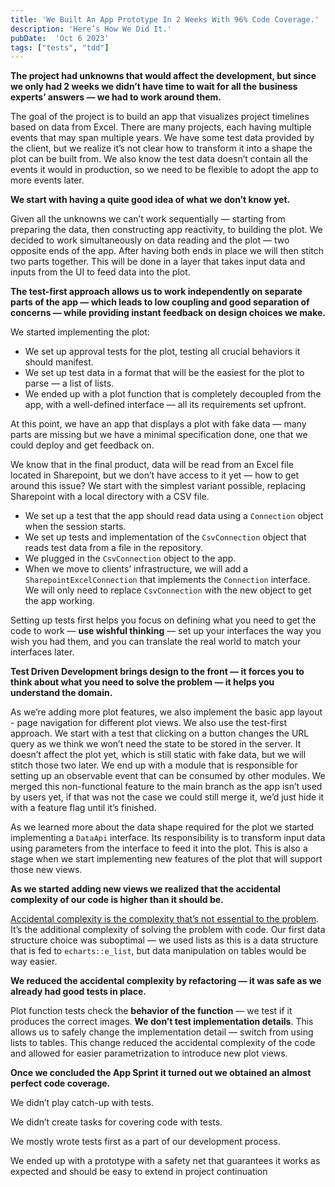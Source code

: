 ```yaml
---
title: 'We Built An App Prototype In 2 Weeks With 96% Code Coverage.'
description: 'Here’s How We Did It.'
pubDate:  'Oct 6 2023'
tags: ["tests", "tdd"]
---
```


**The project had unknowns that would affect the development, but since we only had 2 weeks we didn’t have time to wait for all the business experts’ answers — we had to work around them.**

The goal of the project is to build an app that visualizes project timelines based on data from Excel. There are many projects, each having multiple events that may span multiple years. We have some test data provided by the client, but we realize it’s not clear how to transform it into a shape the plot can be built from. We also know the test data doesn’t contain all the events it would in production, so we need to be flexible to adopt the app to more events later.

**We start with having a quite good idea of what we don’t know yet.**

Given all the unknowns we can’t work sequentially —  starting from preparing the data, then constructing app reactivity, to building the plot. We decided to work simultaneously on data reading and the plot — two opposite ends of the app. After having both ends in place we will then stitch two parts together. This will be done in a layer that takes input data and inputs from the UI to feed data into the plot.

**The test-first approach allows us to work independently on separate parts of the app — which leads to low coupling and good separation of concerns — while providing instant feedback on design choices we make.**

We started implementing the plot:

- We set up approval tests for the plot, testing all crucial behaviors it should manifest.
- We set up test data in a format that will be the easiest for the plot to parse — a list of lists.
- We ended up with a plot function that is completely decoupled from the app, with a well-defined interface — all its requirements set upfront.

At this point, we have an app that displays a plot with fake data — many parts are missing but we have a minimal specification done, one that we could deploy and get feedback on.

We know that in the final product, data will be read from an Excel file located in Sharepoint, but we don’t have access to it yet — how to get around this issue? We start with the simplest variant possible, replacing Sharepoint with a local directory with a CSV file.

- We set up a test that the app should read data using a `Connection` object when the session starts.
- We set up tests and implementation of the `CsvConnection` object that reads test data from a file in the repository.
- We plugged in the `CsvConnection` object to the app.
- When we move to clients’ infrastructure, we will add a `SharepointExcelConnection` that implements the `Connection` interface. We will only need to replace `CsvConnection` with the new object to get the app working.

Setting up tests first helps you focus on defining what you need to get the code to work — **use wishful thinking** — set up your interfaces the way you wish you had them, and you can translate the real world to match your interfaces later.

**Test Driven Development brings design to the front — it forces you to think about what you need to solve the problem — it helps you understand the domain.**

As we’re adding more plot features, we also implement the basic app layout - page navigation for different plot views. We also use the test-first approach. We start with a test that clicking on a button changes the URL query as we think we won’t need the state to be stored in the server. It doesn’t affect the plot yet, which is still static with fake data, but we will stitch those two later. We end up with a module that is responsible for setting up an observable event that can be consumed by other modules. We merged this non-functional feature to the main branch as the app isn’t used by users yet, if that was not the case we could still merge it, we’d just hide it with a feature flag until it’s finished.

As we learned more about the data shape required for the plot we started implementing a `DataApi` interface. Its responsibility is to transform input data using parameters from the interface to feed it into the plot. This is also a stage when we start implementing new features of the plot that will support those new views.

**As we started adding new views we realized that the accidental complexity of our code is higher than it should be.**

[Accidental complexity is the complexity that’s not essential to the problem](https://en.wikipedia.org/wiki/No_Silver_Bullet). It’s the additional complexity of solving the problem with code. Our first data structure choice was suboptimal — we used lists as this is a data structure that is fed to `echarts::e_list`, but data manipulation on tables would be way easier.

**We reduced the accidental complexity by refactoring — it was safe as we already had good tests in place.**

Plot function tests check the **behavior of the function** — we test if it produces the correct images. **We don’t test implementation details**. This allows us to safely change the implementation detail — switch from using lists to tables. This change reduced the accidental complexity of the code and allowed for easier parametrization to introduce new plot views.

**Once we concluded the App Sprint it turned out we obtained an almost perfect code coverage.**

We didn’t play catch-up with tests.

We didn’t create tasks for covering code with tests.

We mostly wrote tests first as a part of our development process.

We ended up with a prototype with a safety net that guarantees it works as expected and should be easy to extend in project continuation
